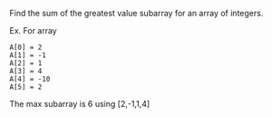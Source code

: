 Find the sum of the greatest value subarray for an array of integers.

Ex. For array


    A[0] = 2
    A[1] = -1
    A[2] = 1
    A[3] = 4
    A[4] = -10
    A[5] = 2

The max subarray is 6 using [2,-1,1,4]